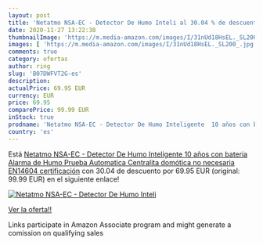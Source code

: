 ```yaml
---
layout: post
title: 'Netatmo NSA-EC - Detector De Humo Inteli al 30.04 % de descuento'
date: 2020-11-27 13:22:38
thumbnailImage: 'https://m.media-amazon.com/images/I/31nUd18HsEL._SL200_.jpg'
images: [ 'https://m.media-amazon.com/images/I/31nUd18HsEL._SL200_.jpg' ]
comments: true
category: ofertas
author: ring
slug: 'B07DWFVT2G-es'
description:
actualPrice: 69.95 EUR
currency: EUR
price: 69.95
comparePrice: 99.99 EUR
inStock: true
prodname: 'Netatmo NSA-EC - Detector De Humo Inteligente  10 años con bateria  Alarma de Humo  Prueba Automatica  Centralita domótica no necesaria  EN14604 certificación'
country: 'es'
---
```


Está [Netatmo NSA-EC - Detector De Humo Inteligente  10 años con bateria  Alarma de Humo  Prueba Automatica  Centralita domótica no necesaria  EN14604 certificación](https://www.amazon.es/dp/B07DWFVT2G/?tag=tolees-21) con 30.04 de descuento por 69.95 EUR (original: 99.99 EUR) en el siguiente enlace!

[![Netatmo NSA-EC - Detector De Humo Inteli](https://m.media-amazon.com/images/I/31nUd18HsEL._SL200_.jpg)](https://www.amazon.es/dp/B07DWFVT2G/?tag=tolees-21)

[Ver la oferta!!](https://www.amazon.es/dp/B07DWFVT2G/?tag=tolees-21)

Links participate in Amazon Associate program and might generate a comission on qualifying sales


